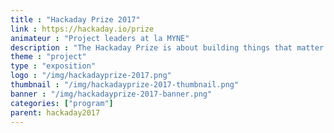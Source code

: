 ```yaml
---
title : "Hackaday Prize 2017"
link : https://hackaday.io/prize
animateur : "Project leaders at la MYNE"
description : "The Hackaday Prize is about building things that matter. The second entry this year is the 'Internet of usefull Things' which a good apportunity for the DAISEE project for instance to jump in."
theme : "project"
type : "exposition"
logo : "/img/hackadayprize-2017.png"
thumbnail : "/img/hackadayprize-2017-thumbnail.png"
banner : "/img/hackadayprize-2017-banner.png"
categories: ["program"]
parent: hackaday2017
---
```

